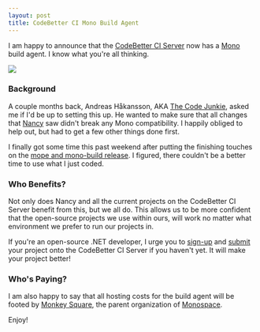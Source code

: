 ```yaml
---
layout: post
title: CodeBetter CI Mono Build Agent
---
```


I am happy to announce that the [CodeBetter CI Server](http://codebetter.com/codebetter-ci/) now has a [Mono](http://mono-project.com) build agent.  I know what you're all thinking.

<img src="http://ragan.io/images/post-assets/2012-04-17-codebetter-ci-mono-build-agent/time-has-come.jpg"/>

### Background
A couple months back, Andreas Håkansson, AKA [The Code Junkie](https://twitter.com/#!/thecodejunkie), asked me if I'd be up to setting this up.  He wanted to make sure that all changes that [Nancy](http://nancyfx.org) saw didn't break any Mono compatibility.  I happily obliged to help out, but had to get a few other things done first.

I finally got some time this past weekend after putting the finishing touches on the [mope and mono-build release](http://ragan.io/log/introducing-mope-and-mono-build).  I figured, there couldn't be a better time to use what I just coded.

### Who Benefits?
Not only does Nancy and all the current projects on the CodeBetter CI Server benefit from this, but we all do.  This allows us to be more confident that the open-source projects we use within ours, will work no matter what environment we prefer to run our projects in.

If you're an open-source .NET developer, I urge you to [sign-up](http://teamcity.codebetter.com/registerUser.html) and [submit](https://docs.google.com/spreadsheet/viewform?hl=en_US&formkey=dERWT1Nmc08tQ2RzV29aWElWdjg3amc6MQ#gid=0) your project onto the CodeBetter CI Server if you haven't yet.  It will make your project better!

### Who's Paying?
I am also happy to say that all hosting costs for the build agent will be footed by [Monkey Square](http://monkeysquare.org), the parent organization of [Monospace](http://monospace.us).

Enjoy!